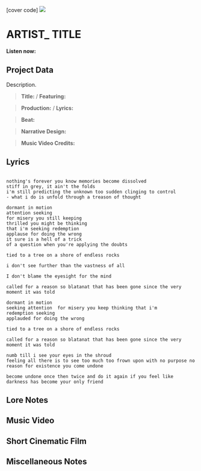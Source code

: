 [cover code] ![](57175019_319474918741616_8502199518755923887_n.jpg)

# ARTIST_ TITLE

**Listen now:** 

## Project Data

Description.

> **Title:**  / **Featuring:** 

> **Production:**  / **Lyrics:** 

> **Beat:**

> **Narrative Design:**

> **Music Video Credits:**


## Lyrics

```

nothing's forever you know memories become dissolved
stiff in grey, it ain't the folds
i'm still predicting the unknown too sudden clinging to control
- what i do is unfold through a treason of thought 

dormant in motion
attention seeking 
for misery you still keeping 
thrilled you might be thinking 
that i'm seeking redemption 
applause for doing the wrong
it sure is a hell of a trick 
of a question when you're applying the doubts

tied to a tree on a shore of endless rocks

i don't see further than the vastness of all

I don't blame the eyesight for the mind

called for a reason so blatanat that has been gone since the very moment it was told

dormant in motion
seeking attention  for misery you keep thinking that i'm
redemption seeking 
applauded for doing the wrong

tied to a tree on a shore of endless rocks

called for a reason so blatanat that has been gone since the very moment it was told

numb till i see your eyes in the shroud
feeling all there is to see too much too frown upon with no purpose no reason for existence you come undone

become undone once then twice and do it again if you feel like darkness has become your only friend

```

## Lore Notes

## Music Video

## Short Cinematic Film

## Miscellaneous Notes
